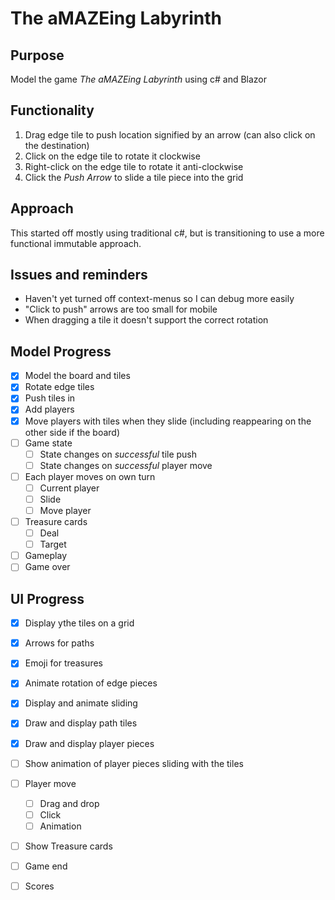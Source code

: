 # The aMAZEing Labyrinth

## Purpose
Model the game _The aMAZEing Labyrinth_ using c# and Blazor

## Functionality
1. Drag edge tile to push location signified by an arrow (can also click on the destination)
1. Click on the edge tile to rotate it clockwise
1. Right-click on the edge tile to rotate it anti-clockwise
1. Click the _Push Arrow_ to slide a tile piece into the grid

## Approach
This started off mostly using traditional c#, but is transitioning to use a more functional
immutable approach.

## Issues and reminders
* Haven't yet turned off context-menus so I can debug more easily
* "Click to push" arrows are too small for mobile
* When dragging a tile it doesn't support the correct rotation

## Model Progress
* [x] Model the board and tiles
* [x] Rotate edge tiles
* [x] Push tiles in
* [x] Add players
* [x] Move players with tiles when they slide (including reappearing on the other side if the board)
* [ ] Game state
	* [ ] State changes on *successful* tile push
	* [ ] State changes on *successful* player move
* [ ] Each player moves on own turn
	* [ ] Current player
	* [ ] Slide
	* [ ] Move player
* [ ] Treasure cards
	* [ ] Deal
	* [ ] Target
* [ ] Gameplay
* [ ] Game over

## UI Progress
* [x] Display ythe tiles on a grid
* [x] Arrows for paths
* [x] Emoji for treasures
* [x] Animate rotation of edge pieces
* [x] Display and animate sliding
* [x] Draw and display path tiles
* [x] Draw and display player pieces
* [ ] Show animation of player pieces sliding with the tiles
* [ ] Player move
	* [ ] Drag and drop
	* [ ] Click
	* [ ] Animation
* [ ] Show Treasure cards
* [ ] Game end
* [ ] Scores

